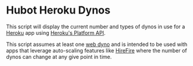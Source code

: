 # Hubot Heroku Dynos

This script will display the current number and types of dynos in use for a [Heroku](https://www.heroku.com/) app using [Heroku's Platform API](https://devcenter.heroku.com/categories/platform-api). 

This script assumes at least one [web dyno](https://devcenter.heroku.com/articles/dynos) and is intended to be used with apps that leverage auto-scaling features like [HireFire](https://github.com/meskyanichi/hirefire) where the number of dynos can change at any give point in time.